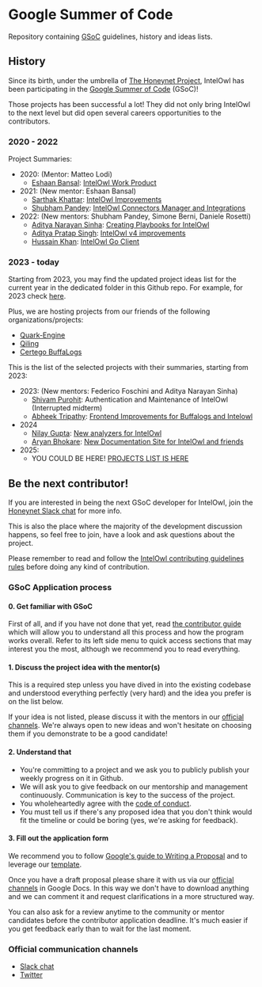 # Google Summer of Code
Repository containing [GSoC](https://summerofcode.withgoogle.com/) guidelines, history and ideas lists.

## History
Since its birth, under the umbrella of [The Honeynet Project](https://www.honeynet.org), IntelOwl has been participating in the [Google Summer of Code](https://summerofcode.withgoogle.com/) (GSoC)!

Those projects has been successful a lot! They did not only bring IntelOwl to the next level but did open several careers opportunities to the contributors.

### 2020 - 2022

Project Summaries:

- 2020: (Mentor: Matteo Lodi)
  - [Eshaan Bansal](https://twitter.com/eshaan7_): [IntelOwl Work Product](https://www.honeynet.org/2020/08/26/gsoc-2020-work-product%e2%80%8a-%e2%80%8aintel-owl/)
- 2021: (New mentor: Eshaan Bansal)
  - [Sarthak Khattar](https://twitter.com/Mr_Momo07): [IntelOwl Improvements](https://www.honeynet.org/2021/08/20/gsoc-2021-project-summary-intelowl-improvements/)
  - [Shubham Pandey](https://twitter.com/imshubham31): [IntelOwl Connectors Manager and Integrations](https://www.honeynet.org/2021/08/20/gsoc-2021-project-summary-intelowl-connectors-manager-and-integrations/)
- 2022: (New mentors: Shubham Pandey, Simone Berni, Daniele Rosetti)
  - [Aditya Narayan Sinha](https://twitter.com/0x0elliot): [Creating Playbooks for IntelOwl](https://www.honeynet.org/2022/10/06/gsoc-2022-project-summary-creating-playbooks-for-intelowl/)
  - [Aditya Pratap Singh](https://twitter.com/devmrfitz): [IntelOwl v4 improvements](https://www.honeynet.org/2022/09/26/gsoc-2022-project-summary-intelowl-v4-improvements/)
  - [Hussain Khan](https://twitter.com/Hussain41099635): [IntelOwl Go Client](https://www.honeynet.org/2022/09/06/gsoc-2022-project-summary-intelowl-go-client-go-intelowl/)

### 2023 - today
Starting from 2023, you may find the updated project ideas list for the current year in the dedicated folder in this Github repo. For example, for 2023 check [here](https://github.com/intelowlproject/gsoc/blob/main/2023/README.md).

Plus, we are hosting projects from our friends of the following organizations/projects:
* [Quark-Engine](https://github.com/quark-engine)
* [Qiling](https://github.com/qilingframework)
* [Certego BuffaLogs](https://github.com/certego/BuffaLogs)

This is the list of the selected projects with their summaries, starting from 2023:
- 2023: (New mentors: Federico Foschini and Aditya Narayan Sinha)
  - [Shivam Purohit](https://twitter.com/stay_away_plss): Authentication and Maintenance of IntelOwl (Interrupted midterm)
  - [Abheek Tripathy](https://twitter.com/abheekblahblah): [Frontend Improvements for Buffalogs and Intelowl](https://intelowlproject.github.io/blogs/gsoc23_project_summary)
- 2024
  - [Nilay Gupta](https://x.com/guptanilay1): [New analyzers for IntelOwl](https://intelowlproject.github.io/blogs/gsoc24_new_analyzers_for_intelowl)
  - [Aryan Bhokare](https://www.linkedin.com/in/aryan-b-3803751a7/): [New Documentation Site for IntelOwl and friends](https://intelowlproject.github.io/blogs/gsoc24_New_documentation_site_summary)
- 2025:
  - YOU COULD BE HERE! [PROJECTS LIST IS HERE](https://github.com/intelowlproject/gsoc/blob/main/2024/README.md)


## Be the next contributor!
If you are interested in being the next GSoC developer for IntelOwl, join the [Honeynet Slack chat](https://gsoc-slack.honeynet.org/) for more info.

This is also the place where the majority of the development discussion happens, so feel free to join, have a look and ask questions about the project.

Please remember to read and follow the [IntelOwl contributing guidelines rules](https://intelowl.readthedocs.io/en/latest/Contribute.html) before doing any kind of contribution.

### GSoC Application process

#### 0. Get familiar with GSoC

First of all, and if you have not done that yet, read [the contributor guide](https://google.github.io/gsocguides/student/) which will allow you to understand all this process and how the program works overall. Refer to its left side menu to quick access sections that may interest you the most, although we recommend you to read everything.  
  
#### 1. Discuss the project idea with the mentor(s)

This is a required step unless you have dived in into the existing codebase and understood everything perfectly (very hard) and the idea you prefer is on the list below.

If your idea is not listed, please discuss it with the mentors in our [official channels](https://github.com/intelowlproject/gsoc/blob/main/README.md#official-communication-channels). We're always open to new ideas and won't hesitate on choosing them if you demonstrate to be a good candidate!  
  
#### 2. Understand that

- You're committing to a project and we ask you to publicly publish your weekly progress on it in Github.
- We will ask you to give feedback on our mentorship and management continuously. Communication is key to the success of the project.
- You wholeheartedly agree with the [code of conduct](https://github.com/intelowlproject/IntelOwl/blob/master/CODE_OF_CONDUCT.md).
- You must tell us if there's any proposed idea that you don't think would fit the timeline or could be boring (yes, we're asking for feedback).
  
#### 3. Fill out the application form

We recommend you to follow [Google's guide to Writing a Proposal](https://google.github.io/gsocguides/student/writing-a-proposal) and to leverage our [template](https://github.com/intelowlproject/gsoc/blob/main/proposal_template.md).

Once you have a draft proposal please share it with us via our [official channels](https://github.com/intelowlproject/gsoc/blob/main/README.md#official-communication-channels) in Google Docs. In this way we don't have to download anything and we can comment it and request clarifications in a more structured way.

You can also ask for a review anytime to the community or mentor candidates before the contributor application deadline. It's much easier if you get feedback early than to wait for the last moment.

### Official communication channels
* [Slack chat](https://gsoc-slack.honeynet.org/)
* [Twitter](https://twitter.com/intel_owl)
